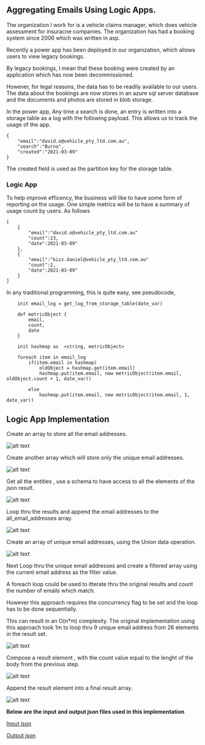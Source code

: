 ## Aggregating Emails Using Logic Apps.
The organization I work for is a vehicle claims manager, which does vehicle assessment for insuracne companies.
The organization has had a booking system since 2006 which was written in asp.

Recently a power app has been deployed in our organization, which allows users to view legacy bookings.

By legacy bookings, I mean that these booking were created by an application which has now been decommissioned.

However, for legal reasons, the data has to be readily available to our users. The data about the bookings are now stores in an azure sql server database and the documents and photos are stored in blob storage.

In the power app, Any time a search is done, an entry is written into a storage table as a log with the following payload. This allows us to track the usage of the app.
```
{
    "email":"david.o@vehicle_pty_ltd.com.au",
    "search":"Burna",
    "created":"2021-03-09"
}

```

The created field is used as the partition key for the storage table.

### Logic App
To help improve efficency, the business will like to have some form of reporting on the usage.
One simple metrics will be to have a summary of usage count by users. As follows
```
[
    {
        "email":"david.o@vehicle_pty_ltd.com.au"
        "count":23,
        "date":2021-03-09"
    },
    {
        "email":"kizz.daniel@vehicle_pty_ltd.com.au"
        "count":2,
        "date":2021-03-09"
    }
]
```

In any traditional programming, this is quite easy, see pseudocode,

```
    init email_log = get_log_from_storage_table(date_var)

    def metricObject {
        email,
        count,
        date
    }

    init hashmap as  <string, metricObject>

    foreach item in email_log
        if(item.email in hashmap)
            oldObject = hashmap.get(item.email)
            hashmap.put(item.email, new metricObject(item.email, oldObject.count + 1, date_var))

        else
            hashmap.put(item.email, new metricObject(item.email, 1, date_var))

```
## Logic App Implementation

Create an array to store all the email addresses.

![alt text](images/01.png "Initialize an array to store all email addresses")


Create another array which will store only the unique email addresses.

![alt text](images/02.png "Initialize an array to store all unique email addresses")


Get all the entities , use a schema to have access to all the elements of the json result.

![alt text](images/03.png "Get all the entities by partition key.")

Loop thru the results and append the email addresses to the all_email_addresses array.

![alt text](images/04.png "Loop thru results")

Create an array of unique email addresses, using the Union data operation.

![alt text](images/05.png "Get unique email address only.")


Next Loop thru the unique email addresses and create a filtered array using the current email address as the filter value.

A foreach loop could be used to itterate thru the original results and count the number of emails which match.

However this approach requires the concurrency flag to be set and the loop has to be done sequentially. 

This can result in an O(n*m) complexity. The original implementation using this approach took 1m to loop thru 9 unique email address from 26 elements in the result set.

![alt text](images/06.png "Loop thru unique email addresses and create filtered array")

Compose a result element , with the count value equal to the lenght of the body from the previous step.

![alt text](images/08.png "Compose result elment")


Append the result element into a final result array.

![alt text](images/09.png "Compose result elment")


**Below are the input and output json files used in this implementation**

[Input json](images/input.json)

[Output json](images/output.json)